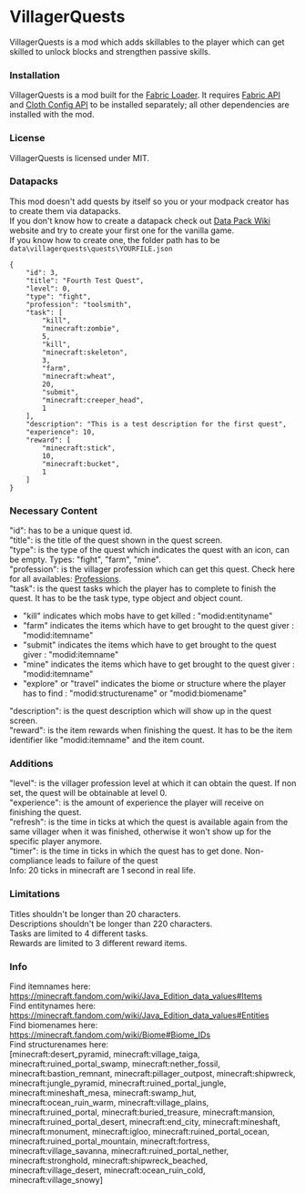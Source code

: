 # VillagerQuests

VillagerQuests is a mod which adds skillables to the player which can get skilled to unlock blocks and strengthen passive
skills.

### Installation

VillagerQuests is a mod built for the [Fabric Loader](https://fabricmc.net/). It
requires [Fabric API](https://www.curseforge.com/minecraft/mc-mods/fabric-api)
and [Cloth Config API](https://www.curseforge.com/minecraft/mc-mods/cloth-config) to be installed separately; all other
dependencies are installed with the mod.

### License

VillagerQuests is licensed under MIT.

### Datapacks

This mod doesn't add quests by itself so you or your modpack creator has to create them via datapacks.\
If you don't know how to create a datapack check out [Data Pack Wiki](https://minecraft.fandom.com/wiki/Data_Pack)
website and try to create your first one for the vanilla game.\
If you know how to create one, the folder path has to be ```data\villagerquests\quests\YOURFILE.json```

```
{
    "id": 3,
    "title": "Fourth Test Quest",
    "level": 0,
    "type": "fight",
    "profession": "toolsmith",
    "task": [
        "kill",
        "minecraft:zombie",
        5,
        "kill",
        "minecraft:skeleton",
        3,
        "farm",
        "minecraft:wheat",
        20,
        "submit",
        "minecraft:creeper_head",
        1
    ],
    "description": "This is a test description for the first quest",
    "experience": 10,
    "reward": [
        "minecraft:stick",
        10,
        "minecraft:bucket",
        1
    ]
}
```

### Necessary Content

"id": has to be a unique quest id.\
"title": is the title of the quest shown in the quest screen.\
"type": is the type of the quest which indicates the quest with an icon, can be empty. Types: "fight", "farm", "mine".\
"profession": is the villager profession which can get this quest. Check here for all availables: [Professions](https://minecraft.fandom.com/wiki/Villager#Professions).  
"task": is the quest tasks which the player has to complete to finish the quest. It has to be the task type, type object and object count.

* "kill" indicates which mobs have to get killed : "modid:entityname"
* "farm" indicates the items which have to get brought to the quest giver : "modid:itemname"
* "submit" indicates the items which have to get brought to the quest giver : "modid:itemname"
* "mine" indicates the items which have to get brought to the quest giver : "modid:itemname"
* "explore" or "travel" indicates the biome or structure where the player has to find : "modid:structurename" or "modid:biomename"

"description": is the quest description which will show up in the quest screen.\
"reward": is the item rewards when finishing the quest. It has to be the item identifier like "modid:itemname" and the item count.

### Additions

"level": is the villager profession level at which it can obtain the quest. If non set, the quest will be obtainable at level 0.\
"experience": is the amount of experience the player will receive on finishing the quest.\
"refresh": is the time in ticks at which the quest is available again from the same villager when it was finished, otherwise it won't show up for the specific player anymore.\
"timer": is the time in ticks in which the quest has to get done. Non-compliance leads to failure of the quest\
Info: 20 ticks in minecraft are 1 second in real life.

### Limitations

Titles shouldn't be longer than 20 characters.\
Descriptions shouldn't be longer than 220 characters.\
Tasks are limited to 4 different tasks.\
Rewards are limited to 3 different reward items.

### Info

Find itemnames here: https://minecraft.fandom.com/wiki/Java_Edition_data_values#Items \
Find entitynames here: https://minecraft.fandom.com/wiki/Java_Edition_data_values#Entities \
Find biomenames here: https://minecraft.fandom.com/wiki/Biome#Biome_IDs \
Find structurenames here:\
[minecraft:desert_pyramid, minecraft:village_taiga, minecraft:ruined_portal_swamp, minecraft:nether_fossil, minecraft:bastion_remnant, minecraft:pillager_outpost, minecraft:shipwreck, minecraft:jungle_pyramid, minecraft:ruined_portal_jungle, minecraft:mineshaft_mesa, minecraft:swamp_hut, minecraft:ocean_ruin_warm, minecraft:village_plains, minecraft:ruined_portal, minecraft:buried_treasure, minecraft:mansion, minecraft:ruined_portal_desert, minecraft:end_city, minecraft:mineshaft, minecraft:monument, minecraft:igloo, minecraft:ruined_portal_ocean, minecraft:ruined_portal_mountain, minecraft:fortress, minecraft:village_savanna, minecraft:ruined_portal_nether, minecraft:stronghold, minecraft:shipwreck_beached, minecraft:village_desert, minecraft:ocean_ruin_cold, minecraft:village_snowy]